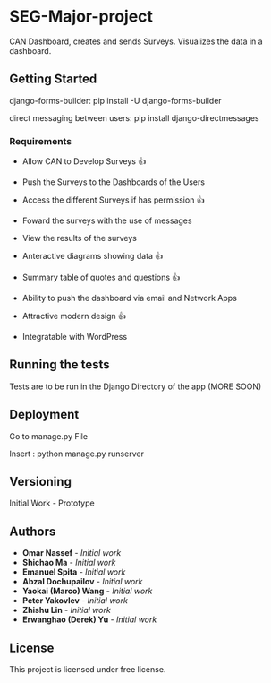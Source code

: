 # SEG-Major-project

CAN Dashboard, creates and sends Surveys. Visualizes the data in a dashboard.

## Getting Started

django-forms-builder: pip install -U django-forms-builder
 
direct messaging between users: pip install django-directmessages

### Requirements

* Allow CAN to Develop Surveys :+1:

* Push the Surveys to the Dashboards of the Users

* Access the different Surveys if has permission :+1:

* Foward the surveys with the use of messages

* View the results of the surveys 

* Anteractive diagrams showing data :+1:

* Summary table of quotes and questions :+1:

* Ability to push the dashboard via email and Network Apps

* Attractive modern design :+1:

* Integratable with WordPress



## Running the tests

Tests are to be run in the Django Directory of the app (MORE SOON)

## Deployment

Go to manage.py File

Insert : python manage.py runserver

## Versioning

Initial Work - Prototype

## Authors

* **Omar Nassef** - *Initial work* 
* **Shichao Ma** - *Initial work* 
* **Emanuel Spita** - *Initial work* 
* **Abzal Dochupailov** - *Initial work* 
* **Yaokai (Marco) Wang** - *Initial work* 
* **Peter Yakovlev** - *Initial work* 
* **Zhishu Lin** - *Initial work*
* **Erwanghao (Derek) Yu** - *Initial work* 

## License

This project is licensed under free license.


